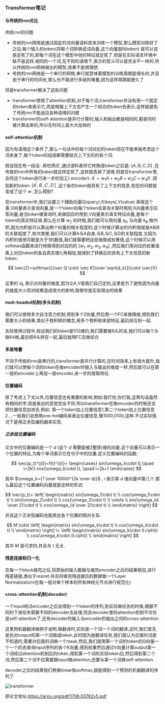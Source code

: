 ### Transformer笔记

#### 与传统的rnn对比

传统rnn的问题

* 传统的rnn网络是通过固定的词向量语料库来训练一个模型,那么模型训练好了之后,每个输入的token(将每个词转换成词向量,这个向量就叫token)
  就可以说是定死了的,即每个词在这个模型中他的特征就定死了.但是在实际语言环境中缺不是这样,相同的一个词,在不同的语境下,表示的意义可以是完全不一样的.所以传统的rnn网络做出的模型,效果不是很理想.
* 传统的rnn网络是一个串行的网络,串行就意味着模型的训练周期是很长的,并且由于串行的时间长,那么也不能进行多层的堆叠,因为这样周期就更久了

但是transformer解决了这些问题

* transformer使用了attention机制,对于每个词,transformer并没有用一个固定的token来表示它,而是根据上下文去产生一个综合的token去表示,这样就避免了传统rnn不能适应各种语境的问题
* transformer的self-attention是并行计算的,输入和输出都是相同的,都是同时被计算出来的,所以在时间上是大大加快的

#### self-attention机制

因为有语境这个条件了,那么一句话中的每个词对应的token现在不能单独考虑这个词本身了,每个token的组成都需要结合上下文的的各个词.

假设现在有一段话: $我吃西瓜$ ,通过语料表将它转换成token之后是: $[A,B,C,D]$ ,在传统的rnn中所有的token就这样定死了,这样就丢掉了语境.但是在transformer里,会将这个token进行进一步的加工(
encoder): $A^\prime=w_1A+w_2B+w_3C+w_4D$ ,得到新的token: $[A^\prime,B^\prime,C^\prime,D^\prime]$
,这个新的token就具有了上下文的信息.现在的问题就变成了这个 $w$ ,怎么得到?

在transformer中,我们设置三个辅助向量Q(query),K(keys),V(value)
来做这个事,Q向量表示查询向量,是一个token向每个token去查询关联时用到,K向量表示应答向量,是当token被查询时,来做回应时用到,V向量表示真实特征向量,是每个token的真实特征值.那么在计算 $w_2$
的时候,我们就可以用向量 $q_A$ 与向量 $k_B$
做内积,因为内积是可以算出两个向量的相关程度的,这个时候计算出的内积值就是A和B的关联程度了,依次类推,我们可以计算A与A自身,与B,与C,与D的关联程度.又因为内积的值很可能是大于1的数值,我们就需要把这些值做成权重值,这个时候可以用softmax函数来进行转换得到对应的的
$[w_1,w_2,w_3,w_4]$ ,然后我们用对应的权重值乘上对应token的各自真实值V,再相加,就得到了转换后的具有上下文信息的新token:

$$ \vec{Z}=softmax({{\vec Q \cdot \vec K}\over \sqrt{d_k}})\cdot \vec{V} $$

这里的 $d_k$ 表示对向量的维度,因为Q,K,V是我们自己定的,这里是为了避免因为向量的维度大小而对结果造成很大的影响,取根号是实验得出的结果

#### muti-headed机制(多头机制)

我们可以使用多次自注意力机制,得到多个Z向量,然后用一个FC来做降维,得到我们需要大小的结果,类似于卷积核的概念,用多个卷积核来提特征,最后综合到一起.

实际使用过程中,假设我们的token是512维的,我们需要做8头的话,我们可以每个头做64维,最后把8头拼在一起,最后就用FC去做综合

#### 多层堆叠

不同于传统的rnn是串行的,transformer是并行计算的,在时间效率上有很大提升,我们就可以使每个词的token在做encoder时输入与输出的维度一样,然后就可以在第一层的encoder上再加一层encoder,进一步的提取特征.

#### 位置编码

除了考虑上下文以外,位置信息也有重要的影响,例如:我打你,你打我,这两句话虽然有相同的字,但是表达的意思完全不同.所以transformer在做encoder的时候还会把位置信息加进去,例如:
第一个token加上位置信息1,第二个token加上位置信息2...,一般我们会想用one-hot编码来表达位置信息,像1000,0100,这种.不过实际情况下是用正余弦编码器来实现.

##### 正余弦位置编码

论文中的位置编码是一个 $d$ (这个 $d$ 需要能被2整除)维的向量.这个向量可以表示一个位置的特征,为每个单词表示它在句子中的位置.定义位置编码的函数:

$$
\vec{p_t}^{(i)}=f(t)^{(i)}=
\begin{cases}
sin(\omega_k\cdot t),\quad i=2k\\
cos(\omega_k\cdot t), \quad i=2k+1
\end{cases}
$$

其中 $\omega_k={1 \over 10000^{2k \over d}}$ , $i$ 表示第 $d$ 维向量中第几个.那么最后这个位置编码向量就是这样的形式:

$$
\vec{p_t}=
\left[
\begin{matrix}
sin(\omega_1\cdot t)  \\
cos(\omega_1\cdot t)  \\
sin(\omega_2\cdot t)  \\
cos(\omega_2\cdot t)  \\
\vdots  \\
sin(\omega_{d \over 2}\cdot t)  \\
cos(\omega_{d \over 2}\cdot t)  \\
\end{matrix}
\right]
$$

并且这个正余弦编码也能表达各个位置的相对关系:

$$
M \cdot
\left[
\begin{matrix}
sin(\omega_k\cdot t)  \\
cos(\omega_k\cdot t)  \\
\end{matrix}
\right]
\=
\left[
\begin{matrix}
sin(\omega_k\cdot (t+\phi))  \\
cos(\omega_k\cdot (t+\phi))  \\
\end{matrix}
\right]
$$

其中 $M$ 是可求的,并且与 $t$ 无关.



#### 残差连接和归一化

在每一个block做完之后,将原始的输入数据与做完encoder之后的结果相加,进行残差链接,类似于resnet.并且将做完残连接后的数据做一个Layer Normalization(在每一层对单个样本的所有神经元节点进行规范化)

#### cross-attention机制(decoder)

一个input经过encoder之后会得到一个token的序列,到实际做任务的时候,根据不同的下游任务需要不同的decoder去处理,而且decoder里的attention机制不仅仅是self-attention了,还有decoder的输入与encoder的输出之间的cross-attention.

这里用机器翻译做例子说明.做翻译时,实际是一个词一个词的翻译,这时,我们首先是也对output的第一个词做成token,此时因为是翻译任务,我们就认为后面的词是不知道的,需要对后面的词做一个mask,然后,我们就用第一个词的token的Q向量一个一个的去查询input序列的各个K向量,得到权重然后通过V向量计算output第一个词经过attention机制后的token,得到第一个词的实际token后,然后得到第二个词,然后第二个词不仅需要跟input做attention,还要与第一个词做self-attention.

decoder之后的结果我们再做linear和softmax,就能得到一个预测的机器翻译的序列了

![transformer](https://user-images.githubusercontent.com/28779173/190123789-dc4335e2-ba6f-4252-abc8-ab962179a89d.jpg)

原论文地址:https://arxiv.org/pdf/1706.03762v5.pdf
